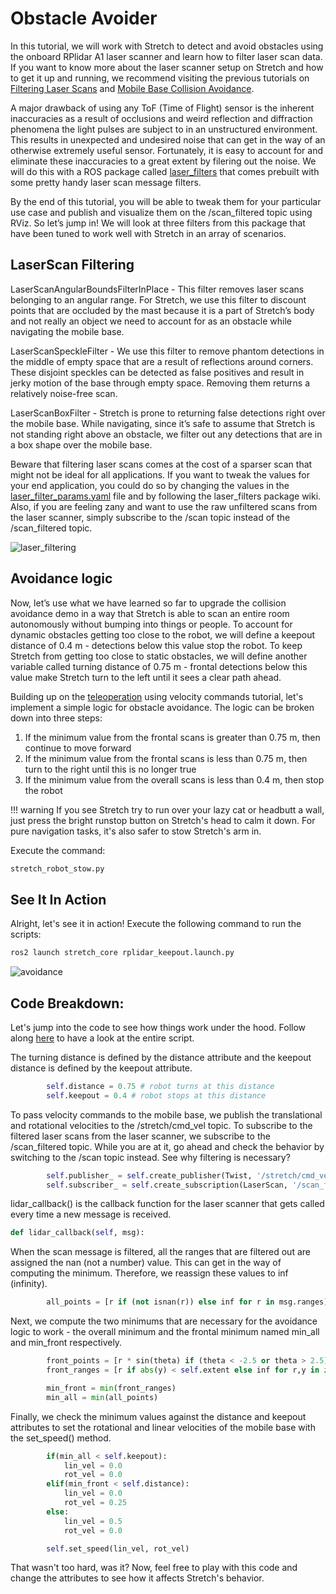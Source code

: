 # Obstacle Avoider
In this tutorial, we will work with Stretch to detect and avoid obstacles using the onboard RPlidar A1 laser scanner and learn how to filter laser scan data. If you want to know more about the laser scanner setup on Stretch and how to get it up and running, we recommend visiting the previous tutorials on [Filtering Laser Scans](https://docs.hello-robot.com/0.2/stretch-tutorials/ros2/example_2/) and [Mobile Base Collision Avoidance](https://docs.hello-robot.com/0.2/stretch-tutorials/ros2/example_3/).

A major drawback of using any ToF (Time of Flight) sensor is the inherent inaccuracies as a result of occlusions and weird reflection and diffraction phenomena the light pulses are subject to in an unstructured environment. This results in unexpected and undesired noise that can get in the way of an otherwise extremely useful sensor. Fortunately, it is easy to account for and eliminate these inaccuracies to a great extent by filering out the noise. We will do this with a ROS package called [laser_filters](http://wiki.ros.org/laser_filters) that comes prebuilt with some pretty handy laser scan message filters.

By the end of this tutorial, you will be able to tweak them for your particular use case and publish and visualize them on the /scan_filtered topic using RViz. So let’s jump in! We will look at three filters from this package that have been tuned to work well with Stretch in an array of scenarios.

## LaserScan Filtering
LaserScanAngularBoundsFilterInPlace - This filter removes laser scans belonging to an angular range. For Stretch, we use this filter to discount points that are occluded by the mast because it is a part of Stretch’s body and not really an object we need to account for as an obstacle while navigating the mobile base.

LaserScanSpeckleFilter - We use this filter to remove phantom detections in the middle of empty space that are a result of reflections around corners. These disjoint speckles can be detected as false positives and result in jerky motion of the base through empty space. Removing them returns a relatively noise-free scan.

LaserScanBoxFilter - Stretch is prone to returning false detections right over the mobile base. While navigating, since it’s safe to assume that Stretch is not standing right above an obstacle, we filter out any detections that are in a box shape over the mobile base.

Beware that filtering laser scans comes at the cost of a sparser scan that might not be ideal for all applications. If you want to tweak the values for your end application, you could do so by changing the values in the [laser_filter_params.yaml](https://github.com/hello-robot/stretch_ros2/blob/humble/stretch_core/config/laser_filter_params.yaml) file and by following the laser_filters package wiki. Also, if you are feeling zany and want to use the raw unfiltered scans from the laser scanner, simply subscribe to the /scan topic instead of the /scan_filtered topic.

![laser_filtering](https://user-images.githubusercontent.com/97639181/196327251-c39f3cbb-c898-48c8-ae28-2683564061d9.gif)

## Avoidance logic
Now, let’s use what we have learned so far to upgrade the collision avoidance demo in a way that Stretch is able to scan an entire room autonomously without bumping into things or people. To account for dynamic obstacles getting too close to the robot, we will define a keepout distance of 0.4 m - detections below this value stop the robot. To keep Stretch from getting too close to static obstacles, we will define another variable called turning distance of 0.75 m - frontal detections below this value make Stretch turn to the left until it sees a clear path ahead.

Building up on the [teleoperation](https://docs.hello-robot.com/0.2/stretch-tutorials/ros2/example_1/) using velocity commands tutorial, let's implement a simple logic for obstacle avoidance. The logic can be broken down into three steps:

1. If the minimum value from the frontal scans is greater than 0.75 m, then continue to move forward
2. If the minimum value from the frontal scans is less than 0.75 m, then turn to the right until this is no longer true
3. If the minimum value from the overall scans is less than 0.4 m, then stop the robot

!!! warning
        If you see Stretch try to run over your lazy cat or headbutt a wall, just press the bright runstop button on Stretch's head to calm it down. For pure navigation tasks, it's also safer to stow Stretch's arm in. 
        
Execute the command:
```{.bash .shell-prompt}
stretch_robot_stow.py
```

## See It In Action
Alright, let's see it in action! Execute the following command to run the scripts:
```{.bash .shell-prompt}
ros2 launch stretch_core rplidar_keepout.launch.py
```

![avoidance](https://user-images.githubusercontent.com/97639181/196327294-1b2dde5e-2fdc-4a67-a188-ae6b1f5e6a06.gif)

## Code Breakdown:
Let's jump into the code to see how things work under the hood. Follow along [here](https://github.com/hello-robot/stretch_ros2/blob/humble/stretch_core/stretch_core/avoider.py) to have a look at the entire script.

The turning distance is defined by the distance attribute and the keepout distance is defined by the keepout attribute.

```python
        self.distance = 0.75 # robot turns at this distance
        self.keepout = 0.4 # robot stops at this distance
```

To pass velocity commands to the mobile base, we publish the translational and rotational velocities to the /stretch/cmd_vel topic. To subscribe to the filtered laser scans from the laser scanner, we subscribe to the /scan_filtered topic. While you are at it, go ahead and check the behavior by switching to the /scan topic instead. See why filtering is necessary?

```python
        self.publisher_ = self.create_publisher(Twist, '/stretch/cmd_vel', 1) #/stretch_diff_drive_controller/cmd_vel for gazebo
        self.subscriber_ = self.create_subscription(LaserScan, '/scan_filtered', self.lidar_callback, 10)
```

lidar_callback() is the callback function for the laser scanner that gets called every time a new message is received.

```python
def lidar_callback(self, msg):
```

When the scan message is filtered, all the ranges that are filtered out are assigned the nan (not a number) value. This can get in the way of computing the minimum. Therefore, we reassign these values to inf (infinity).

```python
        all_points = [r if (not isnan(r)) else inf for r in msg.ranges]
```

Next, we compute the two minimums that are necessary for the avoidance logic to work - the overall minimum and the frontal minimum named min_all and min_front respectively.

```python
        front_points = [r * sin(theta) if (theta < -2.5 or theta > 2.5) else inf for r,theta in zip(msg.ranges, angles)]
        front_ranges = [r if abs(y) < self.extent else inf for r,y in zip(msg.ranges, front_points)]

        min_front = min(front_ranges)
        min_all = min(all_points)
```

Finally, we check the minimum values against the distance and keepout attributes to set the rotational and linear velocities of the mobile base with the set_speed() method.

```python
        if(min_all < self.keepout):
            lin_vel = 0.0
            rot_vel = 0.0
        elif(min_front < self.distance):
            lin_vel = 0.0
            rot_vel = 0.25
        else:
            lin_vel = 0.5
            rot_vel = 0.0

        self.set_speed(lin_vel, rot_vel)
```

That wasn't too hard, was it? Now, feel free to play with this code and change the attributes to see how it affects Stretch's behavior.
